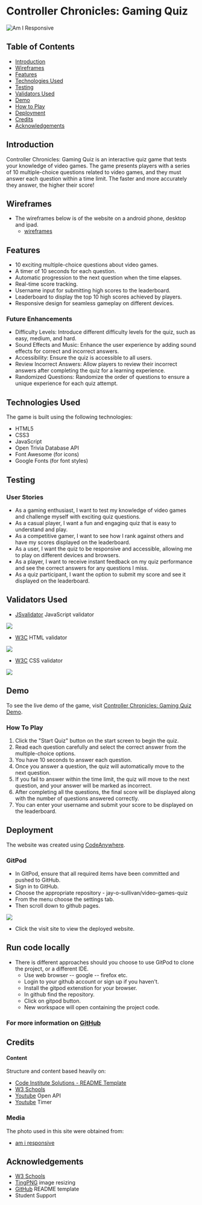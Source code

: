 # Controller Chronicles: Gaming Quiz

![Am I Responsive](assets/images/am-i-responsive.png)

## Table of Contents

- [Introduction](#introduction)
- [Wireframes](#wireframes)
- [Features](#features)
- [Technologies Used](#technologies-used)
- [Testing](#testing)
- [Validators Used](#validators-used)
- [Demo](#demo)
- [How to Play](#how-to-play)
- [Deployment](#deployment)
- [Credits](#credits)
- [Acknowledgements](#acknowledgements)


## Introduction

Controller Chronicles: Gaming Quiz is an interactive quiz game that tests your knowledge of video games. The game presents players with a series of 10 multiple-choice questions related to video games, and they must answer each question within a time limit. The faster and more accurately they answer, the higher their score!


## Wireframes

- The wireframes below is of the website on a android phone, desktop and ipad.
  - [wireframes](assets/images/project-2.pdf)


## Features

- 10 exciting multiple-choice questions about video games.
- A timer of 10 seconds for each question.
- Automatic progression to the next question when the time elapses.
- Real-time score tracking.
- Username input for submitting high scores to the leaderboard.
- Leaderboard to display the top 10 high scores achieved by players.
- Responsive design for seamless gameplay on different devices.


### Future Enhancements

- Difficulty Levels: Introduce different difficulty levels for the quiz, such as easy, medium, and hard.
- Sound Effects and Music: Enhance the user experience by adding sound effects for correct and incorrect answers.
- Accessibility: Ensure the quiz is accessible to all users.
- Review Incorrect Answers: Allow players to review their incorrect answers after completing the quiz for a learning experience.
- Randomized Questions: Randomize the order of questions to ensure a unique experience for each quiz attempt.


## Technologies Used

The game is built using the following technologies:

 -   HTML5
 -   CSS3
 -   JavaScript
 -   Open Trivia Database API
 -   Font Awesome (for icons)
 -   Google Fonts (for font styles)


## Testing

### User Stories

-    As a gaming enthusiast, I want to test my knowledge of video games and challenge myself with exciting quiz questions.
-    As a casual player, I want a fun and engaging quiz that is easy to understand and play.
-    As a competitive gamer, I want to see how I rank against others and have my scores displayed on the leaderboard.
-    As a user, I want the quiz to be responsive and accessible, allowing me to play on different devices and browsers.
-    As a player, I want to receive instant feedback on my quiz performance and see the correct answers for any questions I miss.
-    As a quiz participant, I want the option to submit my score and see it displayed on the leaderboard.



## Validators Used


- [JSvalidator](https://jsvalidator.com/)  JavaScript validator

![](assets/images/js-check.PNG) 


- [W3C](https://validator.w3.org/)   HTML validator

![](assets/images/html-check.PNG)


- [W3C](https://jigsaw.w3.org/css-validator/)   CSS validator


![](assets/images/css-check.PNG)


## Demo

To see the live demo of the game, visit [Controller Chronicles: Gaming Quiz Demo](https://jay-o-sullivan.github.io/video-games-quiz/).



### How To Play

1.    Click the "Start Quiz" button on the start screen to begin the quiz.
2.    Read each question carefully and select the correct answer from the multiple-choice options.
3.    You have 10 seconds to answer each question.
4.    Once you answer a question, the quiz will automatically move to the next question.
5.    If you fail to answer within the time limit, the quiz will move to the next question, and your answer will be marked as incorrect.
6.    After completing all the questions, the final score will be displayed along with the number of questions answered correctly.
7.    You can enter your username and submit your score to be displayed on the leaderboard.


## Deployment

The website was created using [CodeAnywhere](https://codeanywhere.com/). 

### GitPod

 - In GitPod, ensure that all required items have been committed and pushed to GitHub.
 - Sign in to GitHub.
 - Choose the appropriate repository - jay-o-sullivan/video-games-quiz
 - From the menu choose the settings tab.
 - Then scroll down to github pages.
   
  ![](assets/images/github-pages.PNG) 

  - Click the visit site to view the deployed website.


## Run code locally

 - There is different approaches should you choose to use GitPod to clone the project, or a different IDE.
    - Use web browser -- google -- firefox etc.
    - Login to your github account or sign up if you haven't.
    - Install the gitpod extenstion for your browser.
    - In github find the repository.
    - Click on gitpod button.
    - New workspace will open containing the project code.
     

### For more information on [GitHub](https://docs.github.com/en)


## Credits


#### Content

Structure and content based heavily on:

  - [Code Institute Solutions - README Template](https://github.com/Code-Institute-Solutions/readme-template)
  - [W3 Schools](https://www.w3schools.com/) 
  - [Youtube](https://www.youtube.com/watch?v=-cX5jnQgqSM) Open API
  - [Youtube](https://www.youtube.com/watch?v=pQr4O1OITJo) Timer

### Media

The photo used in this site were obtained from:

 - [am i responsive](http://ami.responsivedesign.is/)

## Acknowledgements

* [W3 Schools](https://www.w3schools.com/)  
* [TingPNG](https://tinypng.com/)  image resizing
* [GitHub](https://github.com/jay-o-sullivan/ms2Project/edit/main/README.md)  README template
* Student Support
